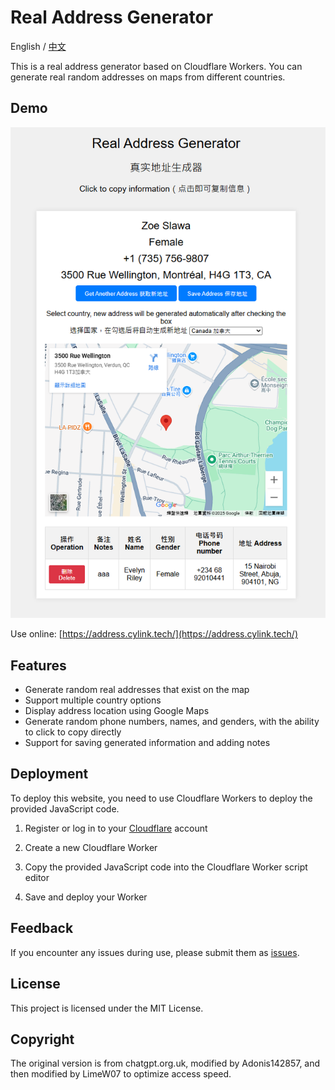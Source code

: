 # Real Address Generator

English / [中文](README.md)

This is a real address generator based on Cloudflare Workers. You can generate real random addresses on maps from different countries.

## Demo

![](https://github.com/LimeW07/Real-Address-Generator/blob/main/example.png)

Use online: [https://address.cylink.tech/](https://address.cylink.tech/)

## Features

- Generate random real addresses that exist on the map
- Support multiple country options
- Display address location using Google Maps
- Generate random phone numbers, names, and genders, with the ability to click to copy directly
- Support for saving generated information and adding notes

## Deployment

To deploy this website, you need to use Cloudflare Workers to deploy the provided JavaScript code.

1. Register or log in to your [Cloudflare](https://www.cloudflare.com/) account

2. Create a new Cloudflare Worker

3. Copy the provided JavaScript code into the Cloudflare Worker script editor

4. Save and deploy your Worker

## Feedback

If you encounter any issues during use, please submit them as [issues](https://github.com/LimeW07/Real-Address-Generator/issues).

## License

This project is licensed under the MIT License.

## Copyright

The original version is from chatgpt.org.uk, modified by Adonis142857, and then modified by LimeW07 to optimize access speed.